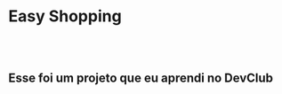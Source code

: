 <h1>Easy Shopping</h1>
<br>  
<br>
<h2>Esse foi um projeto que eu aprendi no <a href"https://rodolfomori.com.br/devclub">DevClub</a></h2>
